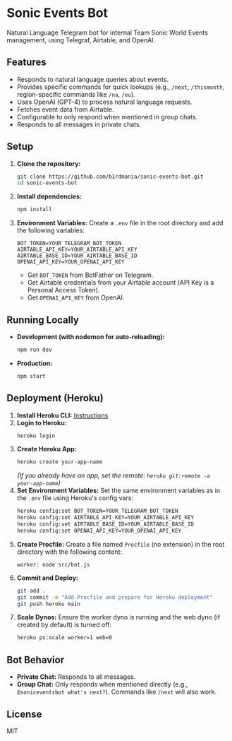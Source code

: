 # Sonic Events Bot

Natural Language Telegram bot for internal Team Sonic World Events management, using Telegraf, Airtable, and OpenAI.

## Features

*   Responds to natural language queries about events.
*   Provides specific commands for quick lookups (e.g., `/next`, `/thismonth`, region-specific commands like `/na`, `/eu`).
*   Uses OpenAI (GPT-4) to process natural language requests.
*   Fetches event data from Airtable.
*   Configurable to only respond when mentioned in group chats.
*   Responds to all messages in private chats.

## Setup

1.  **Clone the repository:**
    ```bash
    git clone https://github.com/b1rdmania/sonic-events-bot.git
    cd sonic-events-bot
    ```
2.  **Install dependencies:**
    ```bash
    npm install
    ```
3.  **Environment Variables:**
    Create a `.env` file in the root directory and add the following variables:
    ```env
    BOT_TOKEN=YOUR_TELEGRAM_BOT_TOKEN
    AIRTABLE_API_KEY=YOUR_AIRTABLE_API_KEY
    AIRTABLE_BASE_ID=YOUR_AIRTABLE_BASE_ID
    OPENAI_API_KEY=YOUR_OPENAI_API_KEY
    ```
    *   Get `BOT_TOKEN` from BotFather on Telegram.
    *   Get Airtable credentials from your Airtable account (API Key is a Personal Access Token).
    *   Get `OPENAI_API_KEY` from OpenAI.

## Running Locally

*   **Development (with nodemon for auto-reloading):**
    ```bash
    npm run dev
    ```
*   **Production:**
    ```bash
    npm start
    ```

## Deployment (Heroku)

1.  **Install Heroku CLI:** [Instructions](https://devcenter.heroku.com/articles/heroku-cli)
2.  **Login to Heroku:**
    ```bash
    heroku login
    ```
3.  **Create Heroku App:**
    ```bash
    heroku create your-app-name
    ```
    *(If you already have an app, set the remote: `heroku git:remote -a your-app-name`)*
4.  **Set Environment Variables:**
    Set the same environment variables as in the `.env` file using Heroku's config vars:
    ```bash
    heroku config:set BOT_TOKEN=YOUR_TELEGRAM_BOT_TOKEN
    heroku config:set AIRTABLE_API_KEY=YOUR_AIRTABLE_API_KEY
    heroku config:set AIRTABLE_BASE_ID=YOUR_AIRTABLE_BASE_ID
    heroku config:set OPENAI_API_KEY=YOUR_OPENAI_API_KEY
    ```
5.  **Create Procfile:**
    Create a file named `Procfile` (no extension) in the root directory with the following content:
    ```procfile
    worker: node src/bot.js
    ```
6.  **Commit and Deploy:**
    ```bash
    git add .
    git commit -m "Add Procfile and prepare for Heroku deployment"
    git push heroku main
    ```
7.  **Scale Dynos:**
    Ensure the worker dyno is running and the web dyno (if created by default) is turned off:
    ```bash
    heroku ps:scale worker=1 web=0
    ```

## Bot Behavior

*   **Private Chat:** Responds to all messages.
*   **Group Chat:** Only responds when mentioned directly (e.g., `@soniceventsbot what's next?`). Commands like `/next` will also work.

## License

MIT
